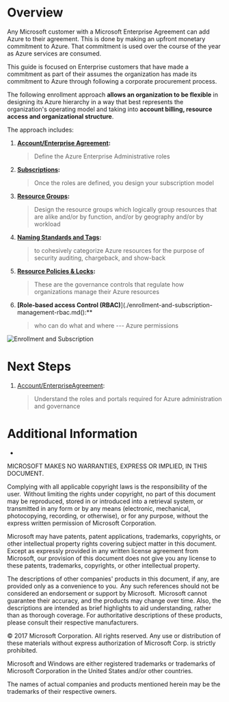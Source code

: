 Overview
========


Any Microsoft customer with a Microsoft Enterprise Agreement can add
Azure to their agreement. This is done by making an upfront monetary
commitment to Azure. That commitment is used over the course of the year
as Azure services are consumed.

 

This guide is focused on Enterprise customers that have made a
commitment as part of their assumes the organization has made its
commitment to Azure through following a corporate procurement process.

The following enrollment approach **allows an organization to be
flexible** in designing its Azure hierarchy in a way that best
represents the organization's operating model and taking into **account
billing, resource access and organizational structure**.

 

The approach includes:

 

1.  **[Account/Enterprise Agreement](./enrollment-and-subscription-management-enterprise-agreement.md):** 
    > Define the Azure Enterprise Administrative roles

2.  **[Subscriptions](C:\Users\mamoris\Documents\Dev\enrollment-and-subscription-management-subscription.md):** 
    > Once the roles are defined, you design your subscription model

3.  **[Resource Groups](./enrollment-and-subscription-management-resource-groups.md):** 
    > Design the resource groups which logically group resources that
    > are alike and/or by function, and/or by geography and/or by
    > workload

4.  **[Naming Standards and Tags](./enrollment-and-subscription-management-naming-standards-and-tags.md):**
    > to cohesively categorize Azure resources for the purpose of
    > security auditing, chargeback, and show-back

5.  **[Resource Policies & Locks](./enrollment-and-subscription-management-resource-policies-locks.md):**
    > These are the governance controls that regulate how organizations
    > manage their Azure resources

6.  **[Role-based access Control (RBAC)**](./enrollment-and-subscription-management-rbac.md():**
    > who can do what and where \-\-- Azure permissions

 

![Enrollment and Subscription](./enrollement-subcriptions-model.png)

 

Next Steps
==========

1.  [Account/EnterpriseAgreement]():
    > Understand the roles and portals required for Azure administration
    > and governance

 

Additional Information
======================

-   [Licensing Azure for the enterprise]: (https://azure.microsoft.com/en-us/pricing/enterprise-agreement/)


MICROSOFT MAKES NO WARRANTIES, EXPRESS OR IMPLIED, IN THIS DOCUMENT.  

Complying with all applicable copyright laws is the responsibility of
the user.  Without limiting the rights under copyright, no part of this
document may be reproduced, stored in or introduced into a retrieval
system, or transmitted in any form or by any means (electronic,
mechanical, photocopying, recording, or otherwise), or for any purpose,
without the express written permission of Microsoft Corporation.  

Microsoft may have patents, patent applications, trademarks, copyrights,
or other intellectual property rights covering subject matter in this
document.  Except as expressly provided in any written license agreement
from Microsoft, our provision of this document does not give you any
license to these patents, trademarks, copyrights, or other intellectual
property.  

The descriptions of other companies' products in this document, if any,
are provided only as a convenience to you.  Any such references should
not be considered an endorsement or support by Microsoft.  Microsoft
cannot guarantee their accuracy, and the products may change over time.
Also, the descriptions are intended as brief highlights to aid
understanding, rather than as thorough coverage. For authoritative
descriptions of these products, please consult their respective
manufacturers. 

© 2017 Microsoft Corporation. All rights reserved. Any use or
distribution of these materials without express authorization of
Microsoft Corp. is strictly prohibited. 

Microsoft and Windows are either registered trademarks or trademarks of
Microsoft Corporation in the United States and/or other countries. 

The names of actual companies and products mentioned herein may be the
trademarks of their respective owners. 

 

 

